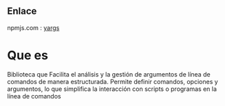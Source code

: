 
## Enlace

npmjs.com : [yargs](https://www.npmjs.com/package/yargs)
# Que es

Biblioteca que Facilita el análisis y la gestión de argumentos de línea de comandos de manera estructurada. Permite definir comandos, opciones y argumentos, lo que simplifica la interacción con scripts o programas en la línea de comandos
